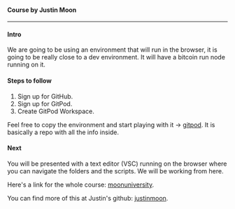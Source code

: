 #### Course by Justin Moon
---

#### Intro

We are going to be using an environment that will run in the browser, it is going to be really close to a dev environment. It will have a bitcoin run node running on it. 
<br/>

#### Steps to follow
1. Sign up for GitHub.
2. Sign up for GitPod.
3. Create GitPod Workspace.

Feel free to copy the environment and start playing with it -> [gitpod](https://gitpod.io/#https://github.com/justinmoon/exercises). It is basically a repo with all the info inside.
<br/>

#### Next

You will be presented with a text editor (VSC) running on the browser where you can navigate the folders and the scripts. We will be working from here.
<br/>

Here's a link for the whole course: [moonuniversity](https://mooniversity.io/courses/learn-to-code/setup).

You can find more of this at Justin's github: [justinmoon](https://github.com/justinmoon?tab=repositories).

